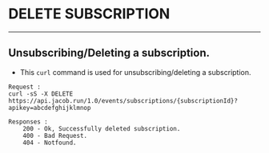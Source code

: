 # DELETE SUBSCRIPTION

---
Unsubscribing/Deleting a subscription.
---

* This `curl` command is used for unsubscribing/deleting a subscription.

```
Request :
curl -sS -X DELETE https://api.jacob.run/1.0/events/subscriptions/{subscriptionId}?apikey=abcdefghijklmnop

```

```
Responses :
    200 - Ok, Successfully deleted subscription.
    400 - Bad Request.
    404 - Notfound.
```
